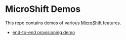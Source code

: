 # MicroShift Demos
This repo contains demos of various [MicroShift](https://github.com/redhat-et/microshift) features.

* [end-to-end provisioning demo](https://github.com/redhat-et/microshift-demos/e2e-demo)